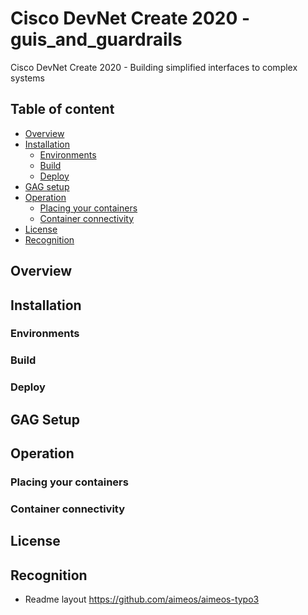 # Cisco DevNet Create 2020 - guis_and_guardrails
Cisco DevNet Create 2020 - Building simplified interfaces to complex systems




## Table of content

- [Overview](#overview)
- [Installation](#installation)
    - [Environments](#environments)
    - [Build](#gag-build)
    - [Deploy](#deploy)
- [GAG setup](#gag-setup)
- [Operation](#operation)
    - [Placing your containers](#placing-your-containers)
    - [Container connectivity](#container-connections)
- [License](#license)
- [Recognition](#recognition)

## Overview
## Installation
### Environments
### Build
### Deploy
## GAG Setup
## Operation
### Placing your containers
### Container connectivity
## License
## Recognition

* Readme layout  https://github.com/aimeos/aimeos-typo3
